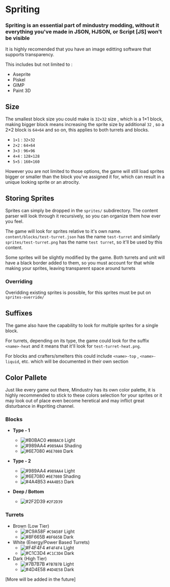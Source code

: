 # Spriting

### Spriting is an essential part of mindustry modding, without it everything you've made in JSON, HJSON, or Script [JS] won't be visible
It is highly recomended that you have an image editting software that supports transparency.

This includes but not limited to : 
  - Aseprite 
  - Piskel
  - GIMP
  - Paint 3D

## Size
The smallest block size you could make is `32×32` size , which is a 1×1 block, making bigger block means increasing the sprite size by additional `32` , so a 2×2 block is `64×64` and so on, this applies to both turrets and blocks.
- `1×1` : `32×32`
- `2×2` : `64×64`
- `3×3` : `96×96`
- `4×4` : `128×128`
- `5×5` : `160×160`

However you are not limited to those options, the game will still load sprites bigger or smaller than the block you've assigned it for, which can result in a unique looking sprite or an atrocity.

## Storing Sprites
Sprites can simply be dropped in the `sprites/` subdirectory. The content parser will look through it recursively, so you can organize them how ever you feel. 

The game will look for sprites relative to it's own name. `content/blocks/test-turret.json` has the name `test-turret` and similarly `sprites/test-turret.png` has the name `test turret`, so it'll be used by this content.

Some sprites will be slightly modified by the game. Both turrets and unit will have a black border added to them, so you must account for that while making your sprites, leaving transparent space around turrets

### Overriding

Overidding existing sprites is possible, for this sprites must be put on `sprites-override/`

## Suffixes
The game also have the capability to look for multiple sprites for a single block.

For turrets, depending on its type, the game could look for the suffix `<name>-heat` and it means that it'll look for `test-turret-heat.png`.

For blocks and crafters/smelters this could include `<name>-top` , `<name>-liquid`, etc. which will be documented in their own section

## Color Pallete

Just like every game out there, Mindustry has its own color palette, it is highly recommended to stick to these colors selection for your sprites or it may look out of place even become heretical and may inflict great disturbance in #spriting channel.

### Blocks
- **Type - 1**
  - ![#B0BAC0](https://via.placeholder.com/15/B0BAC0/000000?text=+) `#B0BAC0` Light
  - ![#989AA4](https://via.placeholder.com/15/989AA4/000000?text=+) `#989AA4` Shading
  - ![#6E7080](https://via.placeholder.com/15/6E7080/000000?text=+) `#6E7080` Dark

- **Type - 2**
  - ![#989AA4](https://via.placeholder.com/15/989AA4/000000?text=+) `#989AA4` Light
  - ![#6E7080](https://via.placeholder.com/15/6E7080/000000?text=+) `#6E7080` Shading
  - ![#4A4B53](https://via.placeholder.com/15/4A4B53/000000?text=+) `#4A4B53` Dark

- **Deep / Bottom** 
  - ![#2F2D39](https://via.placeholder.com/15/2F2D39/000000?text=+) `#2F2D39`
  
### Turrets
- Brown (Low Tier)
  - ![#C9A58F](https://via.placeholder.com/15/C9A58F/000000?text=+) `#C9A58F` Light
  - ![#8F665B](https://via.placeholder.com/15/8F665B/000000?text=+) `#8F665B` Dark
- White (Energy/Power Based Turrets)
  - ![#F4F4F4](https://via.placeholder.com/15/F4F4F4/000000?text=+) `#F4F4F4` Light
  - ![#C1C3D4](https://via.placeholder.com/15/C1C3D4/000000?text=+) `#C1C3D4` Dark
- Dark (High Tier)
  - ![#7B7B7B](https://via.placeholder.com/15/7B7B7B/000000?text=+) `#7B7B7B` Light
  - ![#4D4E58](https://via.placeholder.com/15/4D4E58/000000?text=+) `#4D4E58` Dark
  
[More will be added in the future]
